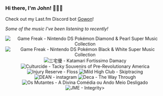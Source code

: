 ### Hi there, I'm John! 🏄🏻‍♂️

Check out my Last.fm Discord bot [Gowon](http://gowon.ca)!

_Some of the music I've been listening to recently!_


<!-- lastfm -->
<p align="center"><img src="https://lastfm.freetls.fastly.net/i/u/64s/960e7faf43f6b3260bba915975671dfa.png" title="Game Freak - Nintendo DS Pokémon Diamond & Pearl Super Music Collection"> <img src="https://lastfm.freetls.fastly.net/i/u/64s/5a21d8125689778fd8db36823bb42575.png" title="Game Freak - Nintendo DS Pokémon Black & White Super Music Collection"> <img src="https://lastfm.freetls.fastly.net/i/u/64s/67d266f87e4e4246afe307f2ebc6c00a.png" title="三宅優 - Katamari Fortissimo Damacy"> <img src="https://lastfm.freetls.fastly.net/i/u/64s/32fde804851b57fd40eb59c3b3f5471e.png" title="Culturcide - Tacky Souvenirs of Pre-Revolutionary America"> <img src="https://lastfm.freetls.fastly.net/i/u/64s/829dc9e88e603c2f2a998a5a2ed8717f.png" title="Injury Reserve - Floss"> <img src="https://lastfm.freetls.fastly.net/i/u/64s/ce86d8b4b3705e775b98f1617d23581f.jpg" title="Mild High Club - Skiptracing"> <img src="https://lastfm.freetls.fastly.net/i/u/64s/8cb894f5228ac60063855967d7789f2e.png" title="DEAN - instagram"> <img src="https://lastfm.freetls.fastly.net/i/u/64s/df01b89d77423e11de4f0369af6b6e29.jpg" title="Deca - The Way Through"> <img src="https://lastfm.freetls.fastly.net/i/u/64s/d8a39b7589b09980b2a6f9d5b4e459f8.png" title="Os Mutantes - A Divina Comédia ou Ando Meio Desligado"> <img src="https://lastfm.freetls.fastly.net/i/u/64s/f061302e406b0d91e41b3e58c35bb645.jpg" title="JME - Integrity>"> </p>
